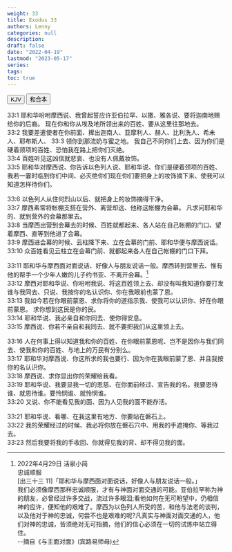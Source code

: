 ```yaml
---
weight: 33
title: Exodus 33
authors: Lenny
categories: null
description: 
draft: false
date: "2022-04-19"
lastmod: "2023-05-17"
series:
tags: 
toc: true
---
```



<!-- Tab links -->
<div class="tab">
  <button class="tablinks active" onclick="tablabel(event, 'english')">KJV</button>
  <button class="tablinks" onclick="tablabel(event, 'chinese')">和合本</button>
  
</div>

<!-- Tab content -->
<div id="english" class="tabcontent" style="display:block">

</div>


<div id="chinese" class="tabcontent" style="display:block">

</div>


33:1 耶和华吩咐摩西说、我曾起誓应许亚伯拉罕、以撒、雅各说、要将迦南地赐给你的后裔。  现在你和你从埃及地所领出来的百姓、要从这里往那地去。  
33:2 我要差遣使者在你前面、撵出迦南人、亚摩利人、赫人、比利洗人、希未人、耶布斯人、
33:3 领你到那流奶与蜜之地。  我自己不同你们上去、因为你们是硬着颈项的百姓、恐怕我在路上把你们灭绝。  
33:4 百姓听见这凶信就悲哀、也没有人佩戴妆饰。  
33:5 耶和华对摩西说、你告诉以色列人说、耶和华说、你们是硬着颈项的百姓、我若一霎时临到你们中间、必灭绝你们现在你们要把身上的妆饰摘下来、使我可以知道怎样待你们。  

33:6 以色列人从住何烈山以后、就把身上的妆饰摘得干净。  
33:7 摩西素常将帐棚支搭在营外、离营却远、他称这帐棚为会幕。  凡求问耶和华的、就到营外的会幕那里去。  
33:8 当摩西出营到会幕去的时候、百姓就都起来、各人站在自己帐棚的门口、望着摩西、直等到他进了会幕。  
33:9 摩西进会幕的时候、云柱降下来、立在会幕的门前、耶和华便与摩西说话。  
33:10 众百姓看见云柱立在会幕门前、就都起来各人在自己帐棚的门口下拜。  

33:11 耶和华与摩西面对面说话、好像人与朋友说话一般。摩西转到营里去、惟有他的帮手一个少年人嫩的儿子约书亚、不离开会幕。[^1]  
33:12 摩西对耶和华说、你吩咐我说、将这百姓领上去、却没有叫我知道你要打发谁与我同去、只说、我按你的名认识你、你在我眼前也蒙了恩。  
33:13 我如今若在你眼前蒙恩、求你将你的道指示我、使我可以认识你、好在你眼前蒙恩。  求你想到这民是你的民。  
33:14 耶和华说、我必亲自和你同去、使你得安息。  
33:15 摩西说、你若不亲自和我同去、就不要把我们从这里领上去。  

33:16 人在何事上得以知道我和你的百姓、在你眼前蒙恩呢、岂不是因你与我们同去、使我和你的百姓、与地上的万民有分别么。  
33:17 耶和华对摩西说、你这所求的我也要行、因为你在我眼前蒙了恩、并且我按你的名认识你。  
33:18 摩西说、求你显出你的荣耀给我看。  
33:19 耶和华说、我要显我一切的恩慈、在你面前经过、宣告我的名。我要恩待谁、就恩待谁。要怜悯谁、就怜悯谁。  
33:20 又说、你不能看见我的面、因为人见我的面不能存活。  

33:21 耶和华说、看哪、在我这里有地方、你要站在磐石上。  
33:22 我的荣耀经过的时候、我必将你放在磐石穴中、用我的手遮掩你、等我过去。  
33:23 然后我要将我的手收回、你就得见我的背、却不得见我的面。  

[^1]: 2022年4月29日 活泉小简  
忠诚顺服  
[出三十三 11]「耶和华与摩西面对面说话，好像人与朋友说话一般。」  
我们必须像摩西那样忠诚顺服，才有与神面对面交通的可能。亚伯拉罕称为神的朋友，必曾经过许多交战，流过许多眼泪;看他如何在无可盼望中，仍相信神的应许，便知他的艰难了。摩西为以色列人所受的苦，和他与法老的谈判，以及他对于神的忠诚，何尝不也是艰难的呢?凡真实与神面对面交通的人，他们对神的忠诚，皆须绝对无可指摘，他们的信心必须在一切的试炼中站立得住。   
--摘自《与主面对面》(宾路易师母) 

